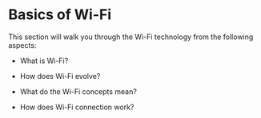 # Basics of Wi-Fi
This section will walk you through the Wi-Fi technology from the
following aspects:

-   What is Wi-Fi?

-   How does Wi-Fi evolve?

-   What do the Wi-Fi concepts mean?

-   How does Wi-Fi connection work?